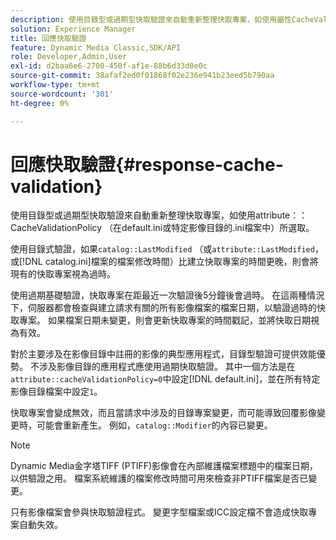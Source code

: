 ```yaml
---
description: 使用目錄型或過期型快取驗證來自動重新整理快取專案，如使用屬性CacheValidationPolicy所選取（在default.ini或特定影像目錄的.ini檔案中）。
solution: Experience Manager
title: 回應快取驗證
feature: Dynamic Media Classic,SDK/API
role: Developer,Admin,User
exl-id: d2baa6e6-2700-450f-af1e-88b6d33d0e0c
source-git-commit: 38afaf2ed0f01868f02e236e941b23eed5b790aa
workflow-type: tm+mt
source-wordcount: '301'
ht-degree: 0%

---
```


# 回應快取驗證{#response-cache-validation}

使用目錄型或過期型快取驗證來自動重新整理快取專案，如使用attribute：：CacheValidationPolicy （在default.ini或特定影像目錄的.ini檔案中）所選取。

使用目錄式驗證，如果`catalog::LastModified` （或`attribute::LastModified`，或[!DNL catalog.ini]檔案的檔案修改時間）比建立快取專案的時間更晚，則會將現有的快取專案視為過時。

使用過期基礎驗證，快取專案在距最近一次驗證後5分鐘後會過時。 在這兩種情況下，伺服器都會檢查與建立請求有關的所有影像檔案的檔案日期，以驗證過時的快取專案。 如果檔案日期未變更，則會更新快取專案的時間戳記，並將快取日期視為有效。

對於主要涉及在影像目錄中註冊的影像的典型應用程式，目錄型驗證可提供效能優勢。 不涉及影像目錄的應用程式應使用過期快取驗證。 其中一個方法是在`attribute::cacheValidationPolicy=0`中設定[!DNL default.ini]，並在所有特定影像目錄檔案中設定`1`。

快取專案會變成無效，而且當請求中涉及的目錄專案變更，而可能導致回覆影像變更時，可能會重新產生。 例如，`catalog::Modifier`的內容已變更。

>[!NOTE]
>
>Dynamic Media金字塔TIFF (PTIFF)影像會在內部維護檔案標題中的檔案日期，以供驗證之用。 檔案系統維護的檔案修改時間可用來檢查非PTIFF檔案是否已變更。

只有影像檔案會參與快取驗證程式。 變更字型檔案或ICC設定檔不會造成快取專案自動失效。
